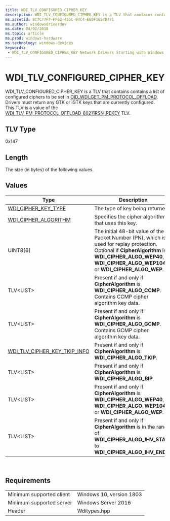 ```yaml
---
title: WDI_TLV_CONFIGURED_CIPHER_KEY
description: WDI_TLV_CONFIGURED_CIPHER_KEY is a TLV that contains contains a list of configured ciphers to be set in OID_WDI_GET_PM_PROTOCOL_OFFLOAD.
ms.assetid: 8C7C77F7-FF62-485C-94C4-EE0F1E57D771
ms.author: windowsdriverdev 
ms.date: 04/02/2018 
ms.topic: article 
ms.prod: windows-hardware 
ms.technology: windows-devices 
keywords:
 - WDI_TLV_CONFIGURED_CIPHER_KEY Network Drivers Starting with Windows Vista
---
```


# WDI_TLV_CONFIGURED_CIPHER_KEY

WDI_TLV_CONFIGURED_CIPHER_KEY is a TLV that contains contains a list of configured ciphers to be set in [OID_WDI_GET_PM_PROTOCOL_OFFLOAD](oid-wdi-get-pm-protocol-offload.md). Drivers must return any GTK or iGTK keys that are currently configured. This TLV is a value of the [WDI_TLV_PM_PROTOCOL_OFFLOAD_80211RSN_REKEY](wdi-tlv-pm-protocol-offload-80211rsn-rekey.md) TLV.

## TLV Type

0x147

## Length

The size (in bytes) of the following values.

## Values

| Type | Description |
| --- | --- |
| [WDI_CIPHER_KEY_TYPE](https://docs.microsoft.com/windows-hardware/drivers/ddi/content/wditypes/ne-wditypes-_wdi_cipher_key_type) | The type of key being returned. |
| [WDI_CIPHER_ALGORITHM](https://docs.microsoft.com/windows-hardware/drivers/ddi/content/wditypes/ne-wditypes-_wdi_cipher_algorithm) | Specifies the cipher algorithm that uses this key. |
| UINT8\[6\] | The initial 48-bit value of the Packet Number (PN), which is used for replay protection. Optional if **CipherAlgorithm** is **WDI_CIPHER_ALGO_WEP40**, **WDI_CIPHER_ALGO_WEP104**, or **WDI_CIPHER_ALGO_WEP**. |
| TLV<LIST<UINT8>> | Present if and only if **CipherAlgorithm** is **WDI_CIPHER_ALGO_CCMP**. Contains CCMP cipher algorithm key data. |
| TLV<LIST<UINT8>> | Present if and only if **CipherAlgorithm** is **WDI_CIPHER_ALGO_GCMP**. Contains GCMP cipher algorithm key data. |
| [WDI_TLV_CIPHER_KEY_TKIP_INFO](wdi-tlv-cipher-key-tkip-info.md) | Present if and only if **CipherAlgorithm** is **WDI_CIPHER_ALGO_TKIP**. |
| TLV<LIST<UINT8>> | Present if and only if **CipherAlgorithm** is **WDI_CIPHER_ALGO_BIP**. |
| TLV<LIST<UINT8>> | Present if and only if **CipherAlgorithm** is **WDI_CIPHER_ALGO_WEP40**, **WDI_CIPHER_ALGO_WEP104**, or **WDI_CIPHER_ALGO_WEP**. |
| TLV<LIST<UINT8>> | Present if and only if **CipherAlgorithm** is in the range of **WDI_CIPHER_ALGO_IHV_START** to **WDI_CIPHER_ALGO_IHV_END**. |
 

## Requirements

| | |
| --- | --- |
| Minimum supported client | Windows 10, version 1803 |
| Minimum supported server | Windows Server 2016 |
| Header | Wditypes.hpp |
